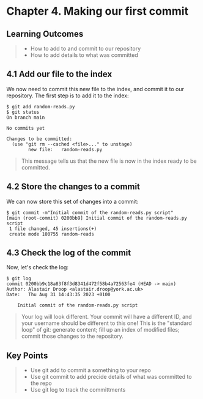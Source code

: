 # Chapter 4. Making our first commit

## Learning Outcomes
> - How to add to and commit to our repository
> - How to add details to what was committed 

## 4.1 Add our file to the index
We now need to commit this new file to the index, and commit it to our repository.
The first step is to add it to the index:

~~~console
$ git add random-reads.py
$ git status
On branch main

No commits yet

Changes to be committed:
  (use "git rm --cached <file>..." to unstage)
        new file:   random-reads.py
~~~

> This message tells us that the new file is now in the index ready to be committed.

## 4.2 Store the changes to a commit
We can now store this set of changes into a commit:

~~~console
$ git commit -m"Initial commit of the random-reads.py script"
[main (root-commit) 0200bb9] Initial commit of the random-reads.py script
 1 file changed, 45 insertions(+)
 create mode 100755 random-reads
~~~

## 4.3 Check the log of the commit

Now, let's check the log:

~~~console
$ git log
commit 0200bb9c18a83f8f3d8341d472f58b4a72563fe4 (HEAD -> main)
Author: Alastair Droop <alastair.droop@york.ac.uk>
Date:   Thu Aug 31 14:43:35 2023 +0100

    Initial commit of the random-reads.py script
~~~

> Your log will look different.
> Your commit will have a different ID, and your username should be different to this one!
> This is the "standard loop" of git: generate content; fill up an index of modified files; commit those changes to the repository.

## Key Points
> - Use git add to commit a something to your repo
> - Use git commit to add precide details of what was committed to the repo
> - Use git log to track the committments
